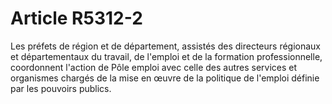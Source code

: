 # Article R5312-2

  
Les préfets de région et de département, assistés des directeurs régionaux et départementaux du travail, de l'emploi et de la formation professionnelle, coordonnent l'action de     Pôle emploi avec celle des autres services et organismes chargés de la mise en œuvre de la politique de l'emploi définie par les pouvoirs publics.